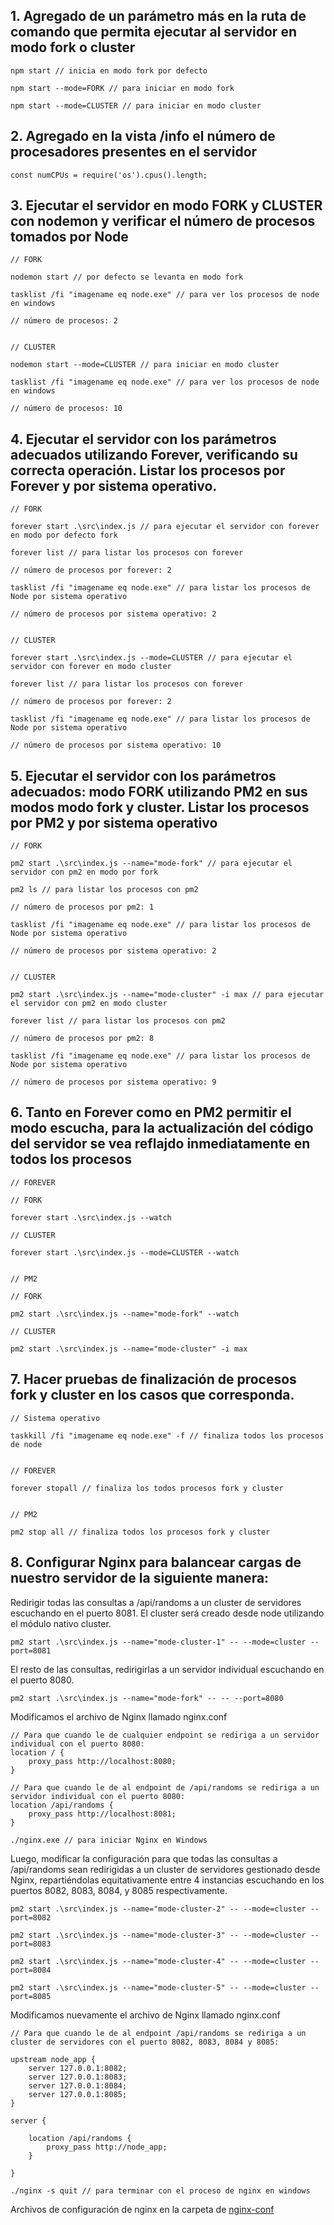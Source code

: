## 1. Agregado de un parámetro más en la ruta de comando que permita ejecutar al servidor en modo fork o cluster


```
npm start // inicia en modo fork por defecto
```
```
npm start --mode=FORK // para iniciar en modo fork
```
```
npm start --mode=CLUSTER // para iniciar en modo cluster
```


## 2. Agregado en la vista /info el número de procesadores presentes en el servidor

```
const numCPUs = require('os').cpus().length;
```


## 3. Ejecutar el servidor en modo FORK y CLUSTER con nodemon y verificar el número de procesos tomados por Node

```
// FORK

nodemon start // por defecto se levanta en modo fork

tasklist /fi "imagename eq node.exe" // para ver los procesos de node en windows

// número de procesos: 2


// CLUSTER

nodemon start --mode=CLUSTER // para iniciar en modo cluster

tasklist /fi "imagename eq node.exe" // para ver los procesos de node en windows

// número de procesos: 10
```


## 4. Ejecutar el servidor con los parámetros adecuados utilizando Forever, verificando su correcta operación. Listar los procesos por Forever y por sistema operativo.

```
// FORK

forever start .\src\index.js // para ejecutar el servidor con forever en modo por defecto fork

forever list // para listar los procesos con forever

// número de procesos por forever: 2

tasklist /fi "imagename eq node.exe" // para listar los procesos de Node por sistema operativo

// número de procesos por sistema operativo: 2


// CLUSTER

forever start .\src\index.js --mode=CLUSTER // para ejecutar el servidor con forever en modo cluster

forever list // para listar los procesos con forever

// número de procesos por forever: 2

tasklist /fi "imagename eq node.exe" // para listar los procesos de Node por sistema operativo

// número de procesos por sistema operativo: 10
```


## 5. Ejecutar el servidor con los parámetros adecuados: modo FORK utilizando PM2 en sus modos modo fork y cluster. Listar los procesos por PM2 y por sistema operativo

```
// FORK

pm2 start .\src\index.js --name="mode-fork" // para ejecutar el servidor con pm2 en modo por fork

pm2 ls // para listar los procesos con pm2

// número de procesos por pm2: 1

tasklist /fi "imagename eq node.exe" // para listar los procesos de Node por sistema operativo

// número de procesos por sistema operativo: 2


// CLUSTER

pm2 start .\src\index.js --name="mode-cluster" -i max // para ejecutar el servidor con pm2 en modo cluster

forever list // para listar los procesos con pm2

// número de procesos por pm2: 8

tasklist /fi "imagename eq node.exe" // para listar los procesos de Node por sistema operativo

// número de procesos por sistema operativo: 9
```


## 6. Tanto en Forever como en PM2 permitir el modo escucha, para la actualización del código del servidor se vea reflajdo inmediatamente en todos los procesos

```
// FOREVER

// FORK

forever start .\src\index.js --watch

// CLUSTER

forever start .\src\index.js --mode=CLUSTER --watch


// PM2

// FORK

pm2 start .\src\index.js --name="mode-fork" --watch

// CLUSTER

pm2 start .\src\index.js --name="mode-cluster" -i max
```


## 7. Hacer pruebas de finalización de procesos fork y cluster en los casos que corresponda.

```
// Sistema operativo

taskkill /fi "imagename eq node.exe" -f // finaliza todos los procesos de node


// FOREVER

forever stopall // finaliza los todos procesos fork y cluster


// PM2

pm2 stop all // finaliza todos los procesos fork y cluster
```


## 8. Configurar Nginx para balancear cargas de nuestro servidor de la siguiente manera:

Redirigir todas las consultas a /api/randoms a un cluster de servidores escuchando en el puerto 8081. El cluster será creado desde node utilizando el módulo nativo cluster.

```
pm2 start .\src\index.js --name="mode-cluster-1" -- --mode=cluster --port=8081
```

El resto de las consultas, redirigirlas a un servidor individual escuchando en el puerto 8080.

```
pm2 start .\src\index.js --name="mode-fork" -- -- --port=8080
```

Modificamos el archivo de Nginx llamado nginx.conf

```
// Para que cuando le de cualquier endpoint se rediriga a un servidor individual con el puerto 8080:
location / {
    proxy_pass http://localhost:8080;
}

// Para que cuando le de al endpoint de /api/randoms se rediriga a un servidor individual con el puerto 8080:
location /api/randoms {
    proxy_pass http://localhost:8081;
}
```

```
./nginx.exe // para iniciar Nginx en Windows
```

Luego, modificar la configuración para que todas las consultas a /api/randoms sean redirigidas a un cluster de servidores gestionado desde Nginx, repartiéndolas equitativamente entre 4 instancias escuchando en los puertos 8082, 8083, 8084, y 8085 respectivamente.

```
pm2 start .\src\index.js --name="mode-cluster-2" -- --mode=cluster --port=8082

pm2 start .\src\index.js --name="mode-cluster-3" -- --mode=cluster --port=8083

pm2 start .\src\index.js --name="mode-cluster-4" -- --mode=cluster --port=8084

pm2 start .\src\index.js --name="mode-cluster-5" -- --mode=cluster --port=8085
```

Modificamos nuevamente el archivo de Nginx llamado nginx.conf

```
// Para que cuando le de al endpoint /api/randoms se rediriga a un cluster de servidores con el puerto 8082, 8083, 8084 y 8085:

upstream node_app {
    server 127.0.0.1:8082;
    server 127.0.0.1:8083;
    server 127.0.0.1:8084;
    server 127.0.0.1:8085;
}

server {

    location /api/randoms {
        proxy_pass http://node_app;
    }

}

```

```
./nginx -s quit // para terminar con el proceso de nginx en windows
```

Archivos de configuración de nginx en la carpeta de [nginx-conf](./nginx-conf)